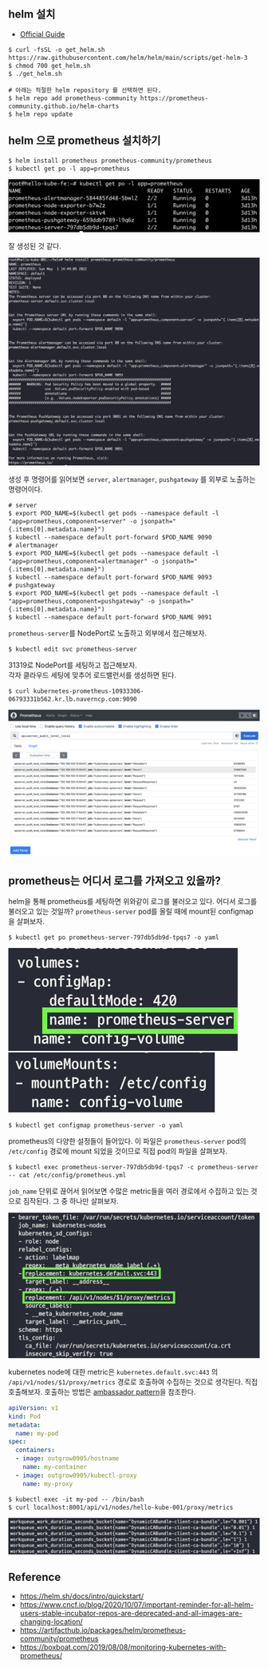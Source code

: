 ## helm 설치
- [Official Guide](https://helm.sh/ko/docs/intro/install/)

~~~
$ curl -fsSL -o get_helm.sh https://raw.githubusercontent.com/helm/helm/main/scripts/get-helm-3
$ chmod 700 get_helm.sh
$ ./get_helm.sh

# 아래는 적절한 helm repository 를 선택하면 된다. 
$ helm repo add prometheus-community https://prometheus-community.github.io/helm-charts
$ helm repo update
~~~


## helm 으로 prometheus 설치하기
~~~
$ helm install prometheus prometheus-community/prometheus
$ kubectl get po -l app=prometheus
~~~

![pod](./img/pod.png)

잘 생성된 것 같다.

![result](./img/result.png)

생성 후 명령어를 읽어보면 `server`, `alertmanager`, `pushgateway` 를 외부로 노출하는 명령어이다.


~~~
# server
$ export POD_NAME=$(kubectl get pods --namespace default -l "app=prometheus,component=server" -o jsonpath="{.items[0].metadata.name}")
$ kubectl --namespace default port-forward $POD_NAME 9090
# alertmanager
$ export POD_NAME=$(kubectl get pods --namespace default -l "app=prometheus,component=alertmanager" -o jsonpath="{.items[0].metadata.name}")
$ kubectl --namespace default port-forward $POD_NAME 9093
# pushgateway
$ export POD_NAME=$(kubectl get pods --namespace default -l "app=prometheus,component=pushgateway" -o jsonpath="{.items[0].metadata.name}")
$ kubectl --namespace default port-forward $POD_NAME 9091
~~~


`prometheus-server`를 NodePort로 노출하고 외부에서 접근해보자.

~~~
$ kubectl edit svc prometheus-server
~~~

31319로 NodePort를 세팅하고 접근해보자.  
각자 클라우드 세팅에 맞추어 로드밸런서를 생성하면 된다.

~~~
$ curl kubernetes-prometheus-10933306-06793331b562.kr.lb.naverncp.com:9090
~~~

![prometheus main](./img/prometheus-main.png)

## prometheus는 어디서 로그를 가져오고 있을까?
helm을 통해 prometheus를 세팅하면 위와같이 로그를 불러오고 있다. 어디서 로그를 불러오고 있는 것일까?
`prometheus-server` pod를 올릴 때에 mount된 configmap을 살펴보자.

~~~
$ kubectl get po prometheus-server-797db5db9d-tpqs7 -o yaml
~~~

![configmap](./img/configmap.png)
![mount path](./img/mount-path.png)

~~~
$ kubectl get configmap prometheus-server -o yaml
~~~

prometheus의 다양한 설정들이 들어있다. 이 파일은 
`prometheus-server` pod의 `/etc/config` 경로에 mount 되었을 것이므로 직접 pod의 파일을 살펴보자.

~~~
$ kubectl exec prometheus-server-797db5db9d-tpqs7 -c prometheus-server -- cat /etc/config/prometheus.yml
~~~

`job_name` 단위로 끊어서 읽어보면 수많은 metric들을 여러 경로에서 수집하고 있는 것으로 짐작된다. 그 중 하나만 살펴보자.

![kubernetes nodes](./img/kubernetes-nodes.png)

kubernetes node에 대한 metric은 `kubernetes.default.svc:443` 의 `/api/v1/nodes/$1/proxy/metrics` 경로로 호출하여 수집하는 것으로 생각된다. 
직접 호출해보자. 호출하는 방법은 [ambassador pattern](../H_API/8_3_ambassador-pattern.md)을 참조한다.

~~~yaml
apiVersion: v1
kind: Pod
metadata:
  name: my-pod
spec:
  containers:
  - image: outgrow0905/hostname
    name: my-container
  - image: outgrow0905/kubectl-proxy
    name: my-proxy
~~~

~~~
$ kubectl exec -it my-pod -- /bin/bash
$ curl localhost:8001/api/v1/nodes/hello-kube-001/proxy/metrics
~~~

![node metrics](./img/node-metrics.png)

## Reference
- https://helm.sh/docs/intro/quickstart/
- https://www.cncf.io/blog/2020/10/07/important-reminder-for-all-helm-users-stable-incubator-repos-are-deprecated-and-all-images-are-changing-location/
- https://artifacthub.io/packages/helm/prometheus-community/prometheus
- https://boxboat.com/2019/08/08/monitoring-kubernetes-with-prometheus/